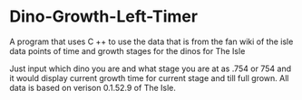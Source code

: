 # Dino-Growth-Left-Timer
A program that uses C ++ to use the data that is from the fan wiki of the isle data points of time and growth stages for the dinos for The Isle

Just input which dino you are and what stage you are at as .754 or 754 and it would display current growth time for current stage and till full grown.
All data is based on verison 0.1.52.9 of The Isle.
